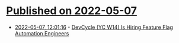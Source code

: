 # [Published on 2022-05-07](index.md)

* [2022-05-07, 12:01:16](https://news.ycombinator.com/item?id=31293853) - [DevCycle (YC W14) Is Hiring Feature Flag Automation Engineers](https://devcycle.com/company/careers)
